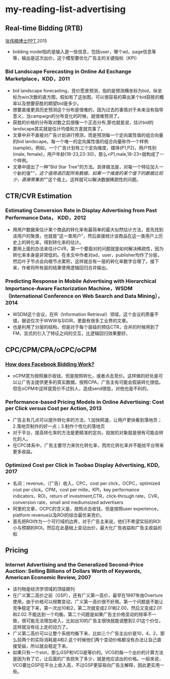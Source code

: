# my-reading-list-advertising


## Real-time Bidding (RTB)

[张伟楠博士PPT](https://github.com/wzhe06/Ad-papers/blob/master/Bidding%20Strategy/Research%20Frontier%20of%20Real-Time%20Bidding%20based%20Display%20Advertising.pdf),2015
* bidding model指的是输入是一些信息，包括user，哪个ad，page信息等等，输出是这次出价，这个模型要优化广告主的关键指标（KPI）

### Bid Landscape Forecasting in Online Ad Exchange Marketplace，KDD，2011
* bid landscape forecasting，竞价愿景预测，指的是预测横坐标为bid，纵坐标为win次数的直方图，假如有了这张图，可以很容易的算出某个bid获胜的概率以及想要获胜的期望bid是多少。
* 想要直接更具历史预测这个分布是很难的，因为过去的事情对于未来没有指导意义，当campaign的分布变化的时候，就很难预测了。
* 获胜的价格的分布取对数之后很像一个正态分布,那也就是说，估计bid的landscape其实就是估计均值和方差就完事了。
* 文章中并不直接对广告计划进行预测，而是预测每一个定向属性值的组合向量的bid landscape。每一个唯一的定向属性值的组合向量称作一个样例(sample)。例如，一个广告计划有三个定向维度，媒体(P1,P2)，用户性别(male, female)，用户年龄(18-23,23-30)，那么<P1,male,18-23>就构成了一个样例。
* 文章中提出了一种"Bid Star Tree"的方法。具体做法是，对每一个特征加入一个新的值"*"，这个值用语匹配所有数据，如果一个维度的某个值下的数据比较少，直接聚集到"*"这个值上。这样就可以解决数据稀疏性的问题。

## CTR/CVR Estimation
### Estimating Conversion Rate in Display Advertising from Past Performance Data， KDD，2012
* 用用户数据来估计某个商品的转化率有最简单的最大似然估计方法，首先找到该用户的聚类，也就是“这一类用户”，然后直接统计该商品在这一类用户上历史上的转化率，得到转化率的估计。
* 要用上面的办法来估计CVR，第一个要面对的问题就是如何解决稀疏性，因为转化率本身是非常低的。在本文中作者对ad，user，publisher均作了分层，然后叶子节点会向根节点累积，这样就总有一层的转化率数字合理了。接下来，作者将所有层的结果使用逻辑回归合并输出。

### Predicting Response in Mobile Advertising with Hierarchical Importance-Aware Factorization Machine，WSDM（International Conference on Web Search and Data Mining），2014
* WSDM这个会议，在IR（Information Retrieval）领域，这个会议的质量不错，据说仅次于WWW与SIGIR，里面有很多工业界的文章。
* 也是利用了分层的结构，但是对于每个层级的预估CTR，合并的时候用到了FM，显式的引入了特征之间的交互，比逻辑回归效果要好。

## CPC/CPM/CPA/oCPC/oCPM
### [How does Facebook Bidding Work?](https://bn.co/how-does-facebook-ocpm-bidding-work/)
* oCPM意为按照展示收钱，但是按照转化，或者点击竞价。这样做的好处是可以让广告主提供更多的真实数据。按照CPA，广告主有可能会假装转化很低。但在oCPM中这样就竞价不过别人，造成send很低，对他也是不利的。

### Performance-based Pricing Models in Online Advertising: Cost per Click versus Cost per Action, 2013
* 广告主有几点可以提升转化率的方法，1.加快网速，让用户更快看到落地页；2.落地页制作的好一点；3.制作个性化的落地页
* 对于平台，提高转化率的方法是更精准的定向，投放的对象就是很有可能会转化的人。
* 在CPC体系中，广告主要尽力来优化转化率，而优化转化率并不能给平台带来更多收益。

### Optimized Cost per Click in Taobao Display Advertising, KDD, 2017
* 名词：revenue，（广告）收入，CPC，cost per click，OCPC，optimized cost per click。CPM，cost per mille，KPI，key performance indicators，ROI，return of investment,CTR，click-through rate，CVR，conversion rate，small and mediumsized
advertisers 
* 阿里的文章，OCPC的含义是，按照点击收钱，但是按照user experience，platform revenue以及ROI的综合最优来竞价。
* 首先把ROI作为一个可行域的边界，对于广告主来说，他们不希望实际的ROI小与预期的ROI。然后在此基础上变动出价，最大化广告收益和广告主收益的和

## Pricing
### Internet Advertising and the Generalized Second-Price Auction: Selling Billions of Dollars Worth of Keywords, American Economic Review, 2007
* 该刊物是经济学领域的顶级期刊
* 在广义第二高价之前（GSP），还有广义第一高价，最早在1997年由Overture使用，由于价格可以频繁变动，广义第一高价很不好用。第一个问题是不能让竞争稳定下来，第一次出10和2，第二次就变成2.01和2.00，然后又变成2.01和2.02.不能达到一个均衡。第二个问题是如果广告主价格变动的频率不一致，很可能无法增加收入，比如出10的广告主很快就能调整到2.01这个价位，这样就没有往上走的动力了。
* 广义第二高价可以让整个系统均衡下来，比如三个广告主出价是10，4，2，那么前两个的实际消耗是4和2.这个时候他们两个变动价格都没有办法让自己直接受益，所以就会稳定下来。
* 如果只有一个slot，那么GSP和VCG是等价的。VCG的每一个出价的计算方法是因为有了它，让后面的广告损失了多少，就是他应该出的价格。一般来说，VCG要比GSP在平台上收入高，不过GSP更容易向广告主解释，因此更实用一些。





